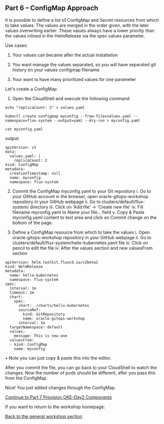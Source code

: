 ## Part 6 – ConfigMap Approach ## 


It is possible to define a list of ConfigMap and Secret resources from which to take values. 
The values are merged in the order given, with the later values overwriting earlier. 
These values always have a lower priority than the values inlined in the HelmRelease via the spec.values parameter.

Use cases:

1.	Your values can became after the actual installation

2.	You want manage the values separated, so you will have separated git history on your values configmap filename

3.	Your want to have many prioritized values for one parameter

Let's create a ConfigMap

1.	Open the CloudShell and execute the following command
```
echo "replicaCount: 2" > values.yaml
```
```
kubectl create configmap myconfig --from-file=values.yaml --namespace=flux-system --output=yaml --dry-run > myconfig.yaml
```
```
cat myconfig.yaml
```

output:
```
apiVersion: v1
data:
  values.yaml: |
    replicaCount: 2
kind: ConfigMap
metadata:
  creationTimestamp: null
  name: myconfig
  namespace: flux-system
```

2.	Commit the ConfigMap myconfig.yaml to your Git repository
i.	Go to your GitHub account in the browser, open oracle-gitops-workshop repository in your GitHub webpage
ii.	Go to clusters/default/flux-system/ directory
iii.	Сlick on 'Add file' -> 'Create new file'
iv.	Fill filename myconfig.yaml to Name your file... field
v.	Copy & Paste myconfig.yaml content to text area and click on Commit change on the bottom of the page.


3.	Define a ConfigMap resource from which to take the values
i.	Open oracle-gitops-workshop repository in your GitHub webpage
ii.	Go to clusters/default/flux-system/hello-kubernetes.yaml file
iii.	Сlick on pencil to edit the file
iv.	After the values section and new valuesFrom section

```
apiVersion: helm.toolkit.fluxcd.io/v2beta1
kind: HelmRelease
metadata:
  name: hello-kubernetes
  namespace: flux-system
spec:
  interval: 1m
  timeout: 1m
  chart:
    spec:
      chart: ./charts/hello-kubernetes
      sourceRef:
        kind: GitRepository
        name: oracle-gitops-workshop
      interval: 1m
  targetNamespace: default
  values:
    message: This is new one
  valuesFrom:
  - kind: ConfigMap
    name: myconfig
```

•	Note you can just copy & paste this into the editor. 

After you commit the file, you can go back to your CloudShell to watch the changes. 
Now the number of pods should be different, after you pass this from the ConfigMap. 

Nice! You just added changes through the ConfigMap. 


[Continue to Part 7 Provision OKE-Day2 Components](part7.md) 

If you want to return to the workshop homepage:

[Back to the general workshop section](README.md)
